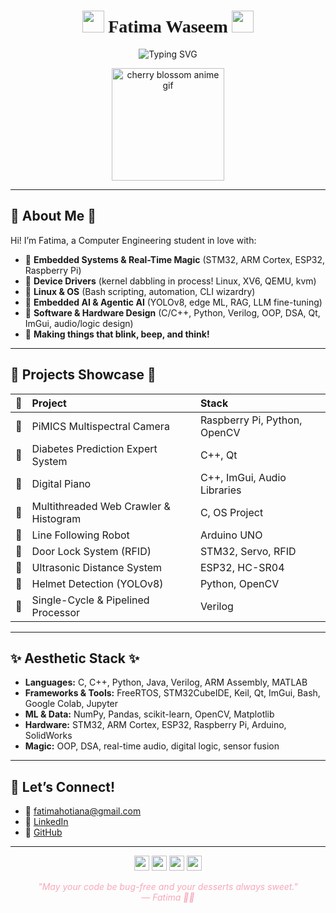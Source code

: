 <!--
🌸 CHERRY BLOSSOM VIBES START HERE 🌸
-->

<h1 align="center">
  <img src="https://em-content.zobj.net/source/twitter/378/cherry-blossom_1f338.png" height="35"/>
  <span style="font-family: 'Montserrat', cursive;">Fatima Waseem</span>
  <img src="https://em-content.zobj.net/source/twitter/378/cherry-blossom_1f338.png" height="35"/>
</h1>

<p align="center">
  <img src="https://readme-typing-svg.demolab.com?font=Lilita+One&weight=700&size=28&duration=2900&pause=800&color=F7A8B8&center=true&vCenter=true&width=600&lines=Building+at+the+edge+of+hardware+and+AI...;Embedded+systems+%E2%9C%A8+Linux+magic+%F0%9F%90%BC+Agentic+AI+%F0%9F%A7%A1;Pudding%2C+cake%2C+and+code+%F0%9F%A5%A6%F0%9F%8D%B0%E2%9C%A8"
  alt="Typing SVG" />
</p>

<div align="center">
  <img src="https://media.giphy.com/media/3o6Zt481isNVuQI1l6/giphy.gif" width="180" alt="cherry blossom anime gif"/>
</div>

---

## 🌸 About Me 🍰

Hi! I’m Fatima, a Computer Engineering student in love with:

- 🌿 **Embedded Systems & Real-Time Magic** (STM32, ARM Cortex, ESP32, Raspberry Pi)
- 🍮 **Device Drivers** (kernel dabbling in process! Linux, XV6, QEMU, kvm)
- 🐧 **Linux & OS** (Bash scripting, automation, CLI wizardry)
- 🧁 **Embedded AI & Agentic AI** (YOLOv8, edge ML, RAG, LLM fine-tuning)
- 🍰 **Software & Hardware Design** (C/C++, Python, Verilog, OOP, DSA, Qt, ImGui, audio/logic design)
- 🌼 **Making things that blink, beep, and think!**

---

## 🍡 Projects Showcase 🍡

| 🍡 | Project                                     | Stack                                  |
|:-:|:--------------------------------------------|:---------------------------------------|
| 🌸 | PiMICS Multispectral Camera                 | Raspberry Pi, Python, OpenCV           |
| 🍰 | Diabetes Prediction Expert System           | C++, Qt                                |
| 🍮 | Digital Piano                              | C++, ImGui, Audio Libraries            |
| 🎀 | Multithreaded Web Crawler & Histogram       | C, OS Project                          |
| 🍬 | Line Following Robot                        | Arduino UNO                            |
| 🌺 | Door Lock System (RFID)                     | STM32, Servo, RFID                     |
| 🧁 | Ultrasonic Distance System                  | ESP32, HC-SR04                         |
| 🍡 | Helmet Detection (YOLOv8)                   | Python, OpenCV                         |
| 🍥 | Single-Cycle & Pipelined Processor          | Verilog                                |

---

## ✨ Aesthetic Stack ✨

- **Languages:** C, C++, Python, Java, Verilog, ARM Assembly, MATLAB
- **Frameworks & Tools:** FreeRTOS, STM32CubeIDE, Keil, Qt, ImGui, Bash, Google Colab, Jupyter
- **ML & Data:** NumPy, Pandas, scikit-learn, OpenCV, Matplotlib
- **Hardware:** STM32, ARM Cortex, ESP32, Raspberry Pi, Arduino, SolidWorks
- **Magic:** OOP, DSA, real-time audio, digital logic, sensor fusion

---

## 🍰 Let’s Connect!

- 💌 fatimahotiana@gmail.com
- 🌸 [LinkedIn](https://www.linkedin.com/in/fwhcodes)
- 🍡 [GitHub](https://github.com/fwhcodes)

---

<p align="center">
  <img src="https://em-content.zobj.net/source/twitter/378/cherry-blossom_1f338.png" height="24"/>
  <img src="https://em-content.zobj.net/source/twitter/378/shortcake_1f370.png" height="24"/>
  <img src="https://em-content.zobj.net/source/twitter/378/custard_1f36e.png" height="24"/>
  <img src="https://em-content.zobj.net/source/twitter/378/cherry-blossom_1f338.png" height="24"/>
</p>

<p align="center" style="font-style: italic; color: #f7a8b8;">
  "May your code be bug-free and your desserts always sweet." <br>  — Fatima 🍰✨
</p>

<!--
🌸 CHERRY BLOSSOM VIBES END HERE 🌸
-->